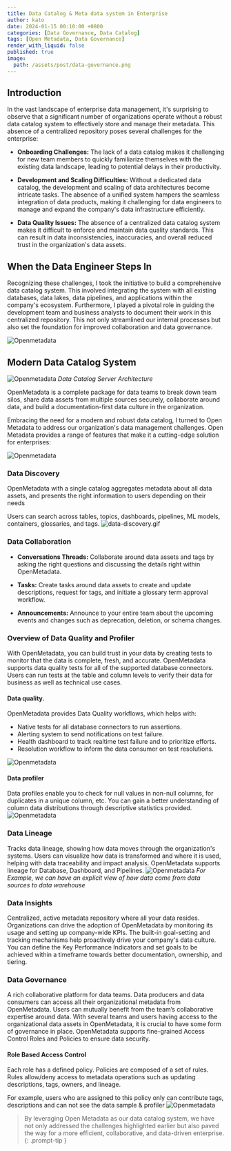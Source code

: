 ```yaml
---
title: Data Catalog & Meta data system in Enterprise
author: kato
date: 2024-01-15 00:10:00 +0800
categories: [Data Governance, Data Catalog]
tags: [Open Metadata, Data Governance]
render_with_liquid: false
published: true
image:
  path: /assets/post/data-governance.png
---
```


## Introduction

In the vast landscape of enterprise data management, it's surprising to observe that a significant number of organizations operate without a robust data catalog system to effectively store and manage their metadata. This absence of a centralized repository poses several challenges for the enterprise:

- **Onboarding Challenges:** The lack of a data catalog makes it challenging for new team members to quickly familiarize themselves with the existing data landscape, leading to potential delays in their productivity.

- **Development and Scaling Difficulties:** Without a dedicated data catalog, the development and scaling of data architectures become intricate tasks. The absence of a unified system hampers the seamless integration of data products, making it challenging for data engineers to manage and expand the company's data infrastructure efficiently.

- **Data Quality Issues:** The absence of a centralized data catalog system makes it difficult to enforce and maintain data quality standards. This can result in data inconsistencies, inaccuracies, and overall reduced trust in the organization's data assets.

## When the Data Engineer Steps In

Recognizing these challenges, I took the initiative to build a comprehensive data catalog system. This involved integrating the system with all existing databases, data lakes, data pipelines, and applications within the company's ecosystem. Furthermore, I played a pivotal role in guiding the development team and business analysts to document their work in this centralized repository. This not only streamlined our internal processes but also set the foundation for improved collaboration and data governance.
         
![Openmetadata](/assets/post/open-metadata.png)

## Modern Data Catalog System

![Openmetadata](/assets/post/open-metadata-architecture.png)
*Data Catalog Server Architecture*

OpenMetadata is a complete package for data teams to break down team silos, share data assets from multiple sources securely, collaborate around data, and build a documentation-first data culture in the organization.


Embracing the need for a modern and robust data catalog, I turned to Open Metadata to address our organization's data management challenges. Open Metadata provides a range of features that make it a cutting-edge solution for enterprises:

![Openmetadata](/assets/post/open-metadata-features.png)

### Data Discovery
OpenMetadata with a single catalog aggregates metadata about all data assets, and presents the right information to users depending on their needs

Users can search across tables, topics, dashboards, pipelines, ML models, containers, glossaries, and tags.
![data-discovery.gif](/assets/post/data-discovery.gif)

### Data Collaboration
- **Conversations Threads:** Collaborate around data assets and tags by asking the right questions and discussing the details right within OpenMetadata.

- **Tasks:** Create tasks around data assets to create and update descriptions, request for tags, and initiate a glossary term approval workflow.

- **Announcements:** Announce to your entire team about the upcoming events and changes such as deprecation, deletion, or schema changes. 

### Overview of Data Quality and Profiler
With OpenMetadata, you can build trust in your data by creating tests to monitor that the data is complete, fresh, and accurate. OpenMetadata supports data quality tests for all of the supported database connectors. Users can run tests at the table and column levels to verify their data for business as well as technical use cases.

#### Data quality.
OpenMetadata provides Data Quality workflows, which helps with:
- Native tests for all database connectors to run assertions.
- Alerting system to send notifications on test failure.
- Health dashboard to track realtime test failure and to prioritize efforts.
- Resolution workflow to inform the data consumer on test resolutions.

![Openmetadata](/assets/post/open-metadata-quality.png)

#### Data profiler
Data profiles enable you to check for null values in non-null columns, for duplicates in a unique column, etc. You can gain a better understanding of column data distributions through descriptive statistics provided.
![Openmetadata](/assets/post/data-profiler.png)

### Data Lineage
Tracks data lineage, showing how data moves through the organization's systems. Users can visualize how data is transformed and where it is used, helping with data traceability and impact analysis. OpenMetadata supports lineage for Database, Dashboard, and Pipelines.
![Openmetadata](/assets/post/open-metadata-lineage.png)
*For Example, we can have an explicit view of how data come from data sources to data warehouse*

### Data Insights
Centralized, active metadata repository where all your data resides. Organizations can drive the adoption of OpenMetadata by monitoring its usage and setting up company-wide KPIs. The built-in goal-setting and tracking mechanisms help proactively drive your company's data culture. You can define the Key Performance Indicators and set goals to be achieved within a timeframe towards better documentation, ownership, and tiering.

### Data Governance
A rich collaborative platform for data teams. Data producers and data consumers can access all their organizational metadata from OpenMetadata. Users can mutually benefit from the team’s collaborative expertise around data. With several teams and users having access to the organizational data assets in OpenMetadata, it is crucial to have some form of governance in place. OpenMetadata supports fine-grained Access Control Roles and Policies to ensure data security.

#### Role Based Access Control
Each role has a defined policy. Policies are composed of a set of rules. Rules allow/deny access to metadata operations such as updating descriptions, tags, owners, and lineage.

For example, users who are assigned to this policy only can contribute tags, descriptions and can not see the data sample & profiler
![Openmetadata](/assets/post/data-policy.png)

> By leveraging Open Metadata as our data catalog system, we have not only addressed the challenges highlighted earlier but also paved the way for a more efficient, collaborative, and data-driven enterprise.
{: .prompt-tip }
